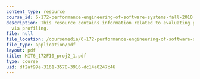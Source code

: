 ```yaml
---
content_type: resource
course_id: 6-172-performance-engineering-of-software-systems-fall-2010
description: This resource contains information related to evaluating performance
  via profiling.
file: null
file_location: /coursemedia/6-172-performance-engineering-of-software-systems-fall-2010/df2af99e316135783916dc14a0247c46_MIT6_172F10_proj2_1.pdf
file_type: application/pdf
layout: pdf
title: MIT6_172F10_proj2_1.pdf
type: course
uid: df2af99e-3161-3578-3916-dc14a0247c46
---
```


